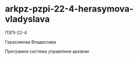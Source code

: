 # arkpz-pzpi-22-4-herasymova-vladyslava

ПЗПІ-22-4

Герасимова Владислава

Програмна система управління архівом

